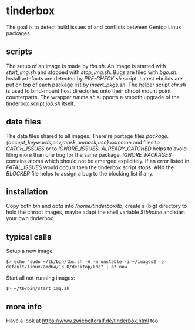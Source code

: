 # tinderbox
The goal is to detect build issues of and conflicts between Gentoo Linux packages.

## scripts
The setup of an image is made by *tbs.sh*. An image is started with *start_img.sh* and stopped with *stop_img.sh*. Bugs are filed with *bgo.sh*. Install artefacts are detected by *PRE-CHECK.sh* script. Latest ebuilds are put on top of each package list by *insert_pkgs.sh*.
The helper script *chr.sh* is used to bind-mount host directories onto their chroot mount point counterparts. The wrapper *runme.sh* supports a smooth upgrade of the tinderbox script *job.sh* itself.

## data files
The data files shared to all images. There're portage files *package.{accept_keywords,env,mask,unmask,use}.common* and files to *CATCH_ISSUES* or to *IGNORE_ISSUES*. *ALREADY_CATCHED* helps to avoid filing more than one bug for the same package. *IGNORE_PACKAGES* contains atoms which should not be emerged explicitely. If an error listed in *FATAL_ISSUES* would occurr then the tinderbox script stops. ANd the *BLOCKER* file helps to assign a bug to the blocking list if any.

## installation
Copy both *bin* and *data* into */home/tinderbox/tb*, create a (big) directory to hold the chroot images, maybe adapt the shell variable *$tbhome* and start your own tinderbox.

## typical calls
Setup a new image:

    $> echo "sudo ~/tb/bin/tbs.sh -A -m unstable -i ~/images2 -p default/linux/amd64/13.0/desktop/kde" | at now

Start all not-running images:

    $> ~/tb/bin/start_img.sh


## more info
Have a look at https://www.zwiebeltoralf.de/tinderbox.html too.

